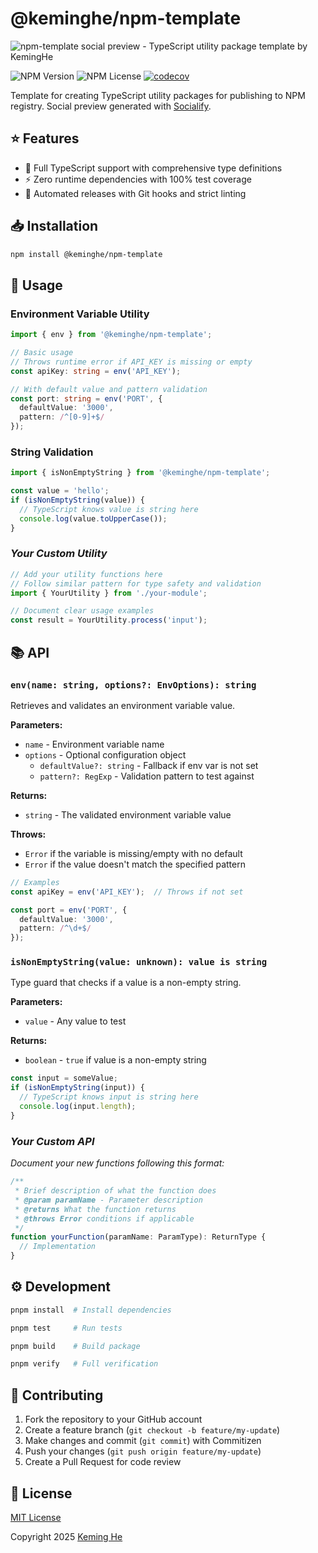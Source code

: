 # @keminghe/npm-template

![npm-template social preview - TypeScript utility package template by KemingHe](https://socialify.git.ci/KemingHe/npm-template/image?description=1&language=1&name=1&owner=1&theme=Light)

![NPM Version](https://img.shields.io/npm/v/%40keminghe%2Fnpm-template)
![NPM License](https://img.shields.io/npm/l/%40keminghe%2Fnpm-template)
[![codecov](https://codecov.io/gh/KemingHe/npm-template/graph/badge.svg?token=ryf67P7bm9)](https://codecov.io/gh/KemingHe/npm-template)

Template for creating TypeScript utility packages for publishing to NPM registry. Social preview generated with [Socialify](https://socialify.git.ci).

## ⭐ Features

- 📝 Full TypeScript support with comprehensive type definitions
- ⚡️ Zero runtime dependencies with 100% test coverage
- 🔄 Automated releases with Git hooks and strict linting

## 📥 Installation

```bash
npm install @keminghe/npm-template
```

## 🚀 Usage

### Environment Variable Utility

```typescript
import { env } from '@keminghe/npm-template';

// Basic usage
// Throws runtime error if API_KEY is missing or empty
const apiKey: string = env('API_KEY');

// With default value and pattern validation
const port: string = env('PORT', {
  defaultValue: '3000',
  pattern: /^[0-9]+$/
});
```

### String Validation

```typescript
import { isNonEmptyString } from '@keminghe/npm-template';

const value = 'hello';
if (isNonEmptyString(value)) {
  // TypeScript knows value is string here
  console.log(value.toUpperCase());
}
```

### _Your Custom Utility_

```typescript
// Add your utility functions here
// Follow similar pattern for type safety and validation
import { YourUtility } from './your-module';

// Document clear usage examples
const result = YourUtility.process('input');
```

## 📚 API

### `env(name: string, options?: EnvOptions): string`

Retrieves and validates an environment variable value.

**Parameters:**

- `name` - Environment variable name
- `options` - Optional configuration object
  - `defaultValue?: string` - Fallback if env var is not set
  - `pattern?: RegExp` - Validation pattern to test against

**Returns:**

- `string` - The validated environment variable value

**Throws:**

- `Error` if the variable is missing/empty with no default
- `Error` if the value doesn't match the specified pattern

```typescript
// Examples
const apiKey = env('API_KEY');  // Throws if not set

const port = env('PORT', {
  defaultValue: '3000',
  pattern: /^\d+$/
});
```

### `isNonEmptyString(value: unknown): value is string`

Type guard that checks if a value is a non-empty string.

**Parameters:**

- `value` - Any value to test

**Returns:**

- `boolean` - `true` if value is a non-empty string

```typescript
const input = someValue;
if (isNonEmptyString(input)) {
  // TypeScript knows input is string here
  console.log(input.length);
}
```

### _Your Custom API_

_Document your new functions following this format:_

```typescript
/**
 * Brief description of what the function does
 * @param paramName - Parameter description
 * @returns What the function returns
 * @throws Error conditions if applicable
 */
function yourFunction(paramName: ParamType): ReturnType {
  // Implementation
}
```

## ⚙️ Development

```bash
pnpm install  # Install dependencies

pnpm test     # Run tests

pnpm build    # Build package

pnpm verify   # Full verification
```

## 🤝 Contributing

1. Fork the repository to your GitHub account
2. Create a feature branch (`git checkout -b feature/my-update`)
3. Make changes and commit (`git commit`) with Commitizen
4. Push your changes (`git push origin feature/my-update`)
5. Create a Pull Request for code review

## 📄 License

[MIT License](https://github.com/KemingHe/npm-template/blob/main/LICENSE)

Copyright 2025 [Keming He](http://linkedin.com/in/keminghe)
